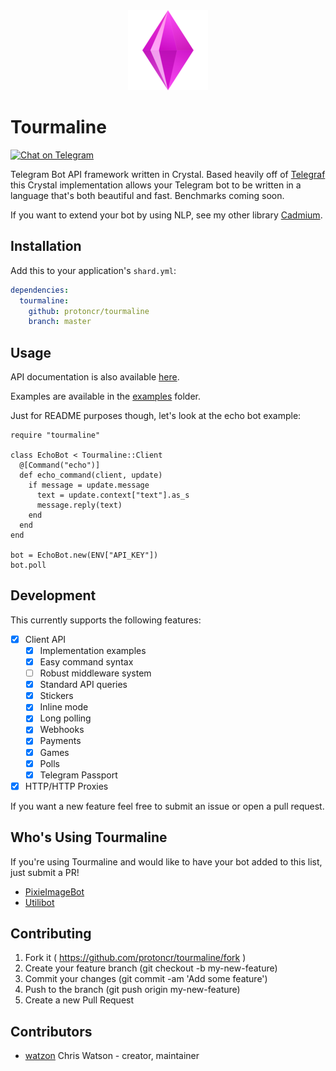 <div align="center">
  <img src="./img/logo.png" alt="tourmaline logo">
</div>

# Tourmaline

[![Chat on Telegram](https://patrolavia.github.io/telegram-badge/chat.png)](https://t.me/protoncr)

Telegram Bot API framework written in Crystal. Based heavily off of [Telegraf](http://telegraf.js.org) this Crystal implementation allows your Telegram bot to be written in a language that's both beautiful and fast. Benchmarks coming soon.

If you want to extend your bot by using NLP, see my other library [Cadmium](https://github.com/cadmiumcr).

## Installation

Add this to your application's `shard.yml`:

```yaml
dependencies:
  tourmaline:
    github: protoncr/tourmaline
    branch: master
```

## Usage

API documentation is also available [here](https://api.tourmaline.dev).

Examples are available in the [examples](https://github.com/protoncr/tourmaline/branch/master/examples) folder.

Just for README purposes though, let's look at the echo bot example:

```crystal
require "tourmaline"

class EchoBot < Tourmaline::Client
  @[Command("echo")]
  def echo_command(client, update)
    if message = update.message
      text = update.context["text"].as_s
      message.reply(text)
    end
  end
end

bot = EchoBot.new(ENV["API_KEY"])
bot.poll
```

## Development

This currently supports the following features:

- [x] Client API
  - [x] Implementation examples
  - [x] Easy command syntax
  - [ ] Robust middleware system
  - [x] Standard API queries
  - [x] Stickers
  - [x] Inline mode
  - [x] Long polling
  - [x] Webhooks
  - [x] Payments
  - [x] Games
  - [x] Polls
  - [x] Telegram Passport
- [x] HTTP/HTTP Proxies

If you want a new feature feel free to submit an issue or open a pull request.

## Who's Using Tourmaline

If you're using Tourmaline and would like to have your bot added to this list, just submit a PR!

- [PixieImageBot](https://t.me/pixieimagebot)
- [Utilibot](https://t.me/watzonutilitbot)

## Contributing

1. Fork it ( https://github.com/protoncr/tourmaline/fork )
2. Create your feature branch (git checkout -b my-new-feature)
3. Commit your changes (git commit -am 'Add some feature')
4. Push to the branch (git push origin my-new-feature)
5. Create a new Pull Request

## Contributors

- [watzon](https://github.com/watzon) Chris Watson - creator, maintainer
